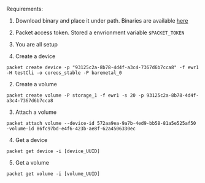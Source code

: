 Requirements:

1. Download binary and place it under path. Binaries are available [here](bin/) 
2. Packet access token. Stored a envrionment variable `$PACKET_TOKEN`
3. You are all setup

1. Create a device

```
packet create device -p "93125c2a-8b78-4d4f-a3c4-7367d6b7cca8" -f ewr1 -H testCli -o coreos_stable -P baremetal_0
```

2. Create a volume

```
packet create volume -P storage_1 -f ewr1 -s 20 -p 93125c2a-8b78-4d4f-a3c4-7367d6b7cca8
```

3. Attach a volume

```
packet attach volume --device-id 572aa9ea-9a7b-4ed9-bb58-81a5e525af50 -volume-id 86fc97bd-e4f6-423b-ae8f-62a4506330ec
```

4. Get a device

```
packet get device -i [device_UUID]
```

5. Get a volume 

```
packet get volume -i [volume_UUID]
```


